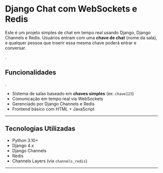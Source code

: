 # Django Chat com WebSockets e Redis

Este é um projeto simples de chat em tempo real usando Django, Django Channels e Redis. Usuários entram com uma **chave de chat** (nome da sala), e qualquer pessoa que inserir essa mesma chave poderá entrar e conversar.


.
## Funcionalidades
.

- Sistema de salas baseado em **chaves simples** (ex: `chave123`)
- Comunicação em tempo real via WebSockets
- Gerenciado por Django Channels e Redis
- Frontend básico com HTML + JavaScript


---


## Tecnologias Utilizadas

- Python 3.10+
- Django 4.x
- Django Channels
- Redis
- Channels Layers (via `channels_redis`)

---

 
 

